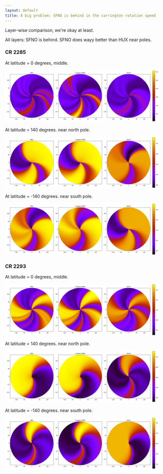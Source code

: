 ```yaml
---
layout: default
title: A big problem: SFNO is behind in the carrington rotation speed
---
```


Layer-wise comparison, we're okay at least.

All layers: SFNO is behind. SFNO does wayy better than HUX near poles.

### CR 2285

At latitude = 0 degrees, middle.

<img src="resources/week_32/cr2285-55.png">


At latitude = 140 degrees. near north pole.

<img src="resources/week_32/cr2285-10.png">


At latitude = -140 degrees. near south pole.

<img src="resources/week_32/cr2285-100.png">


### CR 2293

At latitude = 0 degrees, middle.

<img src="resources/week_32/cr2293-55.png">


At latitude = 140 degrees. near north pole.

<img src="resources/week_32/cr2293-10.png">


At latitude = -140 degrees. near south pole.

<img src="resources/week_32/cr2293-100.png">

